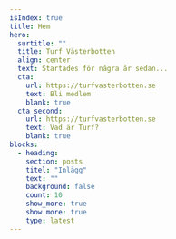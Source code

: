 ```yaml
---
isIndex: true
title: Hem
hero:
  surtitle: ""
  title: Turf Västerbotten
  align: center
  text: Startades för några år sedan...
  cta:
    url: https://turfvasterbotten.se
    text: Bli medlem
    blank: true
  cta_second:
    url: https://turfvasterbotten.se
    text: Vad är Turf?
    blank: true
blocks:
  - heading: 
    section: posts
    titel: "Inlägg"
    text: ""
    background: false
    count: 10
    show_more: true
    show more: true
    type: latest
---
```

